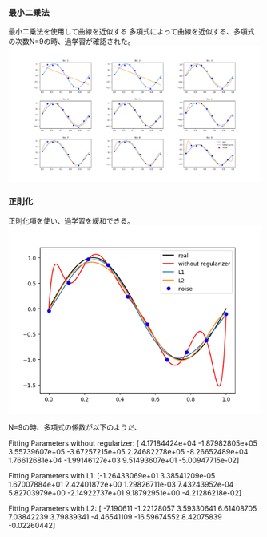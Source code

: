 
### 最小二乗法
最小二乗法を使用して曲線を近似する
多項式によって曲線を近似する、多項式の次数N=9の時、過学習が確認された。
![avatar](https://github.com/tyousinu1984/machine_learning/blob/master/Statistical_learning_theory/1.Introduction/Figure_1.png)
### 正則化

正則化項を使い、過学習を緩和できる。
![avatar](https://github.com/tyousinu1984/machine_learning/blob/master/Statistical_learning_theory/1.Introduction/Figure_2.png)

N=9の時、多項式の係数が以下のようだ、

Fitting Parameters without regularizer: [ 4.17184424e+04 -1.87982805e+05  3.55739607e+05 -3.67257215e+05
                                           2.24682278e+05 -8.26652489e+04  1.76612681e+04 -1.99146127e+03
                                          9.51493607e+01 -5.00947715e-02]
                                          
Fitting Parameters with L1: [-1.26433069e+01  3.38541209e-05  1.67007884e+01  2.42401872e+00
                              1.29826711e-03  7.43243952e-04  5.82703979e+00 -2.14922737e+01
                               9.18792951e+00 -4.21286218e-02]
                               
Fitting Parameters with L2: [ -7.190611    -1.22128057   3.59330641   6.61408705   7.03842239
                             3.79839341  -4.46541109 -16.59674552   8.42075839  -0.02260442]
